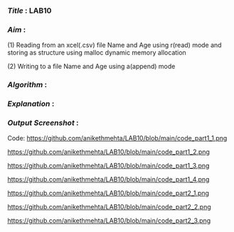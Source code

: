 ### ***Title*** : LAB10
### ***Aim*** : 
(1) Reading from an xcel(.csv) file Name and Age using r(read) mode and storing as structure using malloc dynamic memory allocation

(2) Writing to a file Name and Age using a(append) mode

### ***Algorithm*** :
### ***Explanation*** :
### ***Output Screenshot*** :
Code:
https://github.com/anikethmehta/LAB10/blob/main/code_part1_1.png

https://github.com/anikethmehta/LAB10/blob/main/code_part1_2.png

https://github.com/anikethmehta/LAB10/blob/main/code_part1_3.png

https://github.com/anikethmehta/LAB10/blob/main/code_part1_4.png

https://github.com/anikethmehta/LAB10/blob/main/code_part2_1.png

https://github.com/anikethmehta/LAB10/blob/main/code_part2_2.png

https://github.com/anikethmehta/LAB10/blob/main/code_part2_3.png
